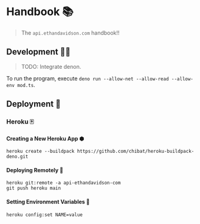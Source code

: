 # Handbook 📚

> The `api.ethandavidson.com` handbook!!

## Development 👨‍💻

> TODO: Integrate denon.

To run the program, execute `deno run --allow-net --allow-read --allow-env mod.ts`.

## Deployment 🚀

### Heroku 🀄

#### Creating a New Heroku App ⬢

```ssh
heroku create --buildpack https://github.com/chibat/heroku-buildpack-deno.git
```

#### Deploying Remotely 📡

```ssh
heroku git:remote -a api-ethandavidson-com
git push heroku main
```

#### Setting Environment Variables 🌿

```ssh
heroku config:set NAME=value
```
